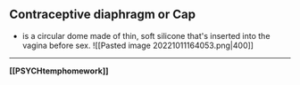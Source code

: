 ## Contraceptive diaphragm or Cap
- is a circular dome made of thin, soft silicone that's inserted into the vagina before sex.
![[Pasted image 20221011164053.png|400]]

---
**[[PSYCHtemphomework]]**